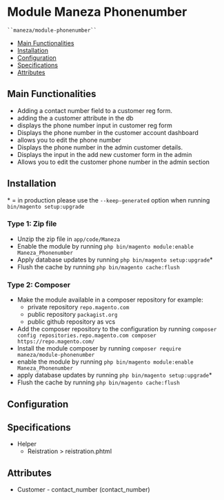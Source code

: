 # Module Maneza Phonenumber

    ``maneza/module-phonenumber``

 - [Main Functionalities](#markdown-header-main-functionalities)
 - [Installation](#markdown-header-installation)
 - [Configuration](#markdown-header-configuration)
 - [Specifications](#markdown-header-specifications)
 - [Attributes](#markdown-header-attributes)


## Main Functionalities
- Adding a contact number field to a customer reg form.
- adding the a customer attribute in the db
- displays the phone number input in customer reg form 
- Displays the phone number in the customer account dashboard
- allows you to edit the phone number
- Displays the phone number in the admin customer details.
- Displays the input in the add new customer form in the admin
- Allows you to edit the customer phone number in the admin section

## Installation
\* = in production please use the `--keep-generated` option when running `bin/magento setup:upgrade`

### Type 1: Zip file

 - Unzip the zip file in `app/code/Maneza`
 - Enable the module by running `php bin/magento module:enable Maneza_Phonenumber`
 - Apply database updates by running `php bin/magento setup:upgrade`\*
 - Flush the cache by running `php bin/magento cache:flush`

### Type 2: Composer

 - Make the module available in a composer repository for example:
    - private repository `repo.magento.com`
    - public repository `packagist.org`
    - public github repository as vcs
 - Add the composer repository to the configuration by running `composer config repositories.repo.magento.com composer https://repo.magento.com/`
 - Install the module composer by running `composer require maneza/module-phonenumber`
 - enable the module by running `php bin/magento module:enable Maneza_Phonenumber`
 - apply database updates by running `php bin/magento setup:upgrade`\*
 - Flush the cache by running `php bin/magento cache:flush`


## Configuration




## Specifications

 - Helper
	- Reistration > reistration.phtml


## Attributes

 - Customer - contact_number (contact_number)


